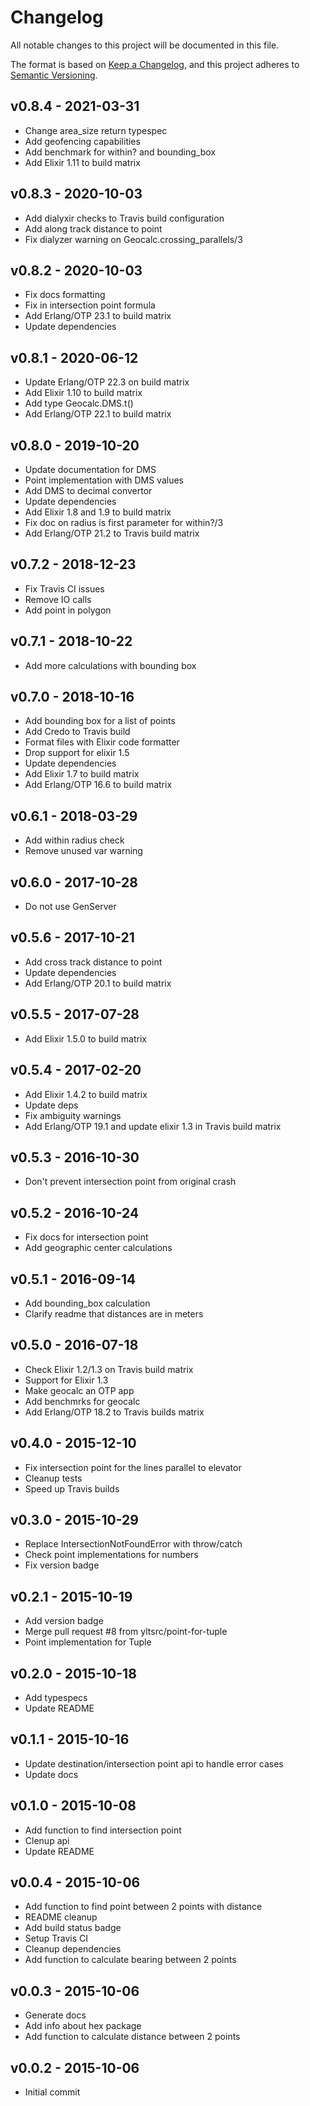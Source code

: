 # Changelog

All notable changes to this project will be documented in this file.

The format is based on [Keep a Changelog](https://keepachangelog.com/en/1.0.0/),
and this project adheres to [Semantic Versioning](https://semver.org/spec/v2.0.0.html).

## v0.8.4 - 2021-03-31

* Change area_size return typespec
* Add geofencing capabilities
* Add benchmark for within? and bounding_box
* Add Elixir 1.11 to build matrix

## v0.8.3 - 2020-10-03

* Add dialyxir checks to Travis build configuration
* Add along track distance to point
* Fix dialyzer warning on Geocalc.crossing_parallels/3

## v0.8.2 - 2020-10-03

* Fix docs formatting
* Fix in intersection point formula
* Add Erlang/OTP 23.1 to build matrix
* Update dependencies

## v0.8.1 - 2020-06-12

* Update Erlang/OTP 22.3 on build matrix
* Add Elixir 1.10 to build matrix
* Add type Geocalc.DMS.t()
* Add Erlang/OTP 22.1 to build matrix

## v0.8.0 - 2019-10-20

* Update documentation for DMS
* Point implementation with DMS values
* Add DMS to decimal convertor
* Update dependencies
* Add Elixir 1.8 and 1.9 to build matrix
* Fix doc on radius is first parameter for within?/3
* Add Erlang/OTP 21.2 to Travis build matrix

## v0.7.2 - 2018-12-23

* Fix Travis CI issues
* Remove IO calls
* Add point in polygon

## v0.7.1 - 2018-10-22

* Add more calculations with bounding box

## v0.7.0 - 2018-10-16

* Add bounding box for a list of points
* Add Credo to Travis build
* Format files with Elixir code formatter
* Drop support for elixir 1.5
* Update dependencies
* Add Elixir 1.7 to build matrix
* Add Erlang/OTP 16.6 to build matrix

## v0.6.1 - 2018-03-29

* Add within radius check
* Remove unused var warning

## v0.6.0 - 2017-10-28

* Do not use GenServer

## v0.5.6 - 2017-10-21

* Add cross track distance to point
* Update dependencies
* Add Erlang/OTP 20.1 to build matrix

## v0.5.5 - 2017-07-28

* Add Elixir 1.5.0 to build matrix

## v0.5.4 - 2017-02-20

* Add Elixir 1.4.2 to build matrix
* Update deps
* Fix ambiguity warnings
* Add Erlang/OTP 19.1 and update elixir 1.3 in Travis build matrix

## v0.5.3 - 2016-10-30

* Don't prevent intersection point from original crash

## v0.5.2 - 2016-10-24

* Fix docs for intersection point
* Add geographic center calculations

## v0.5.1 - 2016-09-14

* Add bounding_box calculation
* Clarify readme that distances are in meters

## v0.5.0 - 2016-07-18

* Check Elixir 1.2/1.3 on Travis build matrix
* Support for Elixir 1.3
* Make geocalc an OTP app
* Add benchmrks for geocalc
* Add Erlang/OTP 18.2 to Travis builds matrix

## v0.4.0 - 2015-12-10

* Fix intersection point for the lines parallel to elevator
* Cleanup tests
* Speed up Travis builds

## v0.3.0 - 2015-10-29

* Replace IntersectionNotFoundError with throw/catch
* Check point implementations for numbers
* Fix version badge

## v0.2.1 - 2015-10-19

* Add version badge
* Merge pull request #8 from yltsrc/point-for-tuple
* Point implementation for Tuple

## v0.2.0 - 2015-10-18

* Add typespecs
* Update README

## v0.1.1 - 2015-10-16

* Update destination/intersection point api to handle error cases
* Update docs

## v0.1.0 - 2015-10-08

* Add function to find intersection point
* Clenup api
* Update README

## v0.0.4 - 2015-10-06

* Add function to find point between 2 points with distance
* README cleanup
* Add build status badge
* Setup Travis CI
* Cleanup dependencies
* Add function to calculate bearing between 2 points

## v0.0.3 - 2015-10-06

* Generate docs
* Add info about hex package
* Add function to calculate distance between 2 points

## v0.0.2 - 2015-10-06

* Initial commit
